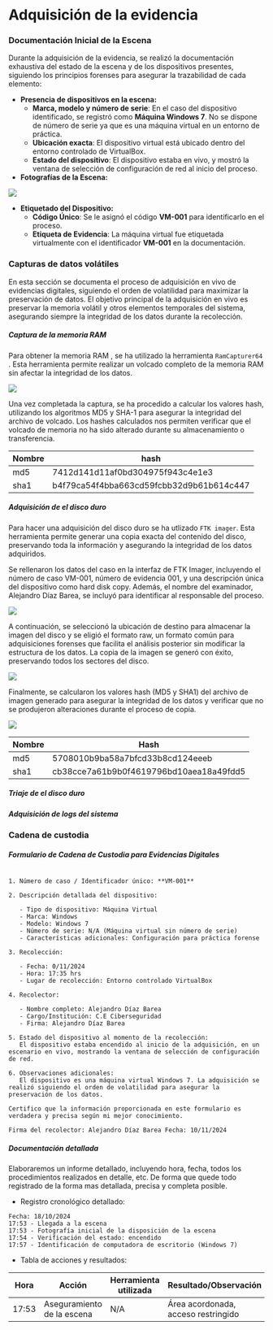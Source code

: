 # Adquisición de la evidencia

### **Documentación Inicial de la Escena**

Durante la adquisición de la evidencia, se realizó la documentación exhaustiva del estado de la escena y de los dispositivos presentes, siguiendo los principios forenses para asegurar la trazabilidad de cada elemento:

* **Presencia de dispositivos en la escena:**  
  * **Marca, modelo y número de serie**: En el caso del dispositivo identificado, se registró como **Máquina Windows 7**. No se dispone de número de serie ya que es una máquina virtual en un entorno de práctica.  
  * **Ubicación exacta**: El dispositivo virtual está ubicado dentro del entorno controlado de VirtualBox.  
  * **Estado del dispositivo**: El dispositivo estaba en vivo, y mostró la ventana de selección de configuración de red al inicio del proceso.  
* **Fotografías de la Escena:**

![](img1.jpeg)

* **Etiquetado del Dispositivo:**  
  * **Código Único**: Se le asignó el código **VM-001** para identificarlo en el proceso.  
  * **Etiqueta de Evidencia**: La máquina virtual fue etiquetada virtualmente con el identificador **VM-001** en la documentación.

### **Capturas de datos volátiles**

En esta sección se documenta el proceso de adquisición en vivo de evidencias digitales, siguiendo el orden de volatilidad para maximizar la preservación de datos. El objetivo principal de la adquisición en vivo es preservar la memoria volátil y otros elementos temporales del sistema, asegurando siempre la integridad de los datos durante la recolección.

##### **Captura de la memoria RAM**
Para obtener la memoria RAM , se ha utilizado la herramienta ```RamCapturer64``` . Esta herramienta permite realizar un volcado completo de la memoria RAM sin afectar la integridad de los datos.

![](ramCapturer.png)

Una vez completada la captura, se ha procedido a calcular los valores hash, utilizando los algoritmos MD5 y SHA-1 para asegurar la integridad del archivo de volcado. Los hashes calculados nos permiten verificar que el volcado de memoria no ha sido alterado durante su almacenamiento o transferencia.

|Nombre|hash|
|-|-|
|md5|7412d141d11af0bd304975f943c4e1e3|
|sha1|b4f79ca54f4bba663cd59fcbb32d9b61b614c447|

##### 	**Adquisición de el disco duro**

Para hacer una adquisición del disco duro se ha utlizado ```FTK imager```. Esta herramienta permite generar una copia exacta del contenido del disco, preservando toda la información y asegurando la integridad de los datos adquiridos.

Se rellenaron los datos del caso en la interfaz de FTK Imager, incluyendo el número de caso VM-001, número de evidencia 001, y una descripción única del dispositivo como hard disk copy. Además, el nombre del examinador, Alejandro Díaz Barea, se incluyó para identificar al responsable del proceso.

![](nombreCasoDIsc.png)

A continuación, se seleccionó la ubicación de destino para almacenar la imagen del disco y se eligió el formato raw, un formato común para adquisiciones forenses que facilita el análisis posterior sin modificar la estructura de los datos. La copia de la imagen se generó con éxito, preservando todos los sectores del disco.

![](discoDuro.png)

Finalmente, se calcularon los valores hash (MD5 y SHA1) del archivo de imagen generado para asegurar la integridad de los datos y verificar que no se produjeron alteraciones durante el proceso de copia.

![](hashDisco.png)


| Nombre | Hash                                    |
| ------ | --------------------------------------- |
| md5    | 5708010b9ba58a7bfcd33b8cd124eeeb        |
| sha1   | cb38cce7a61b9b0f4619796bd10aea18a49fdd5 |


##### **Triaje de el disco duro**



##### **Adquisición de logs del sistema** 

### **Cadena de custodia**

##### Formulario de Cadena de Custodia para Evidencias Digitales

~~~

1. Número de caso / Identificador único: **VM-001**

2. Descripción detallada del dispositivo:

   - Tipo de dispositivo: Máquina Virtual
   - Marca: Windows
   - Modelo: Windows 7
   - Número de serie: N/A (Máquina virtual sin número de serie)
   - Características adicionales: Configuración para práctica forense

3. Recolección:

   - Fecha: 0/11/2024
   - Hora: 17:35 hrs
   - Lugar de recolección: Entorno controlado VirtualBox

4. Recolector:

   - Nombre completo: Alejandro Díaz Barea
   - Cargo/Institución: C.E Ciberseguridad
   - Firma: Alejandro Díaz Barea

5. Estado del dispositivo al momento de la recolección:
   El dispositivo estaba encendido al inicio de la adquisición, en un escenario en vivo, mostrando la ventana de selección de configuración de red.

6. Observaciones adicionales:
   El dispositivo es una máquina virtual Windows 7. La adquisición se realizó siguiendo el orden de volatilidad para asegurar la preservación de los datos.

Certifico que la información proporcionada en este formulario es verdadera y precisa según mi mejor conocimiento.

Firma del recolector: Alejandro Díaz Barea Fecha: 10/11/2024
~~~


##### Documentación detallada

Elaboraremos un informe detallado, incluyendo hora, fecha, todos los procedimientos realizados en detalle, etc. De forma que quede todo registrado de la forma mas detallada, precisa y completa posible. 

- Registro cronológico detallado:
~~~
Fecha: 18/10/2024
17:53 - Llegada a la escena
17:53 - Fotografía inicial de la disposición de la escena
17:54 - Verificación del estado: encendido
17:57 - Identificación de computadora de escritorio (Windows 7)
~~~

- Tabla de acciones y resultados:

| Hora  | Acción                           | Herramienta utilizada | Resultado/Observación                    |
|-------|----------------------------------|----------------------|------------------------------------------|
| 17:53 | Aseguramiento de la escena       | N/A                  | Área acordonada, acceso restringido      |



